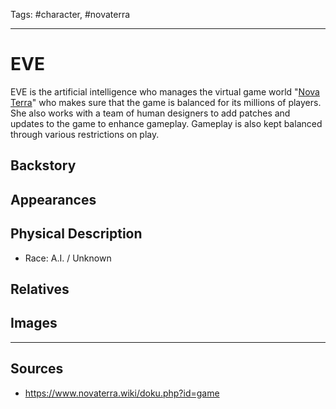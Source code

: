 Tags: #character, #novaterra

---
# EVE

EVE is the artificial intelligence who manages the virtual game world "[Nova Terra](NovaTerra.md)" who makes sure that the game is balanced for its millions of players. She also works with a team of human designers to add patches and updates to the game to enhance gameplay. Gameplay is also kept balanced through various restrictions on play.

## Backstory

## Appearances

## Physical Description

- Race: A.I. / Unknown

## Relatives

## Images

---
## Sources
- https://www.novaterra.wiki/doku.php?id=game